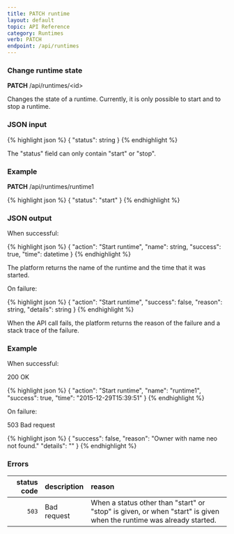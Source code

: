 ```yaml
---
title: PATCH runtime
layout: default
topic: API Reference
category: Runtimes
verb: PATCH
endpoint: /api/runtimes
---
```

<!--
   Licensed to the Apache Software Foundation (ASF) under one or more
   contributor license agreements.  See the NOTICE file distributed with
   this work for additional information regarding copyright ownership.
   The ASF licenses this file to You under the Apache License, Version 2.0
   (the "License"); you may not use this file except in compliance with
   the License.  You may obtain a copy of the License at

       http://www.apache.org/licenses/LICENSE-2.0

   Unless required by applicable law or agreed to in writing, software
   distributed under the License is distributed on an "AS IS" BASIS,
   WITHOUT WARRANTIES OR CONDITIONS OF ANY KIND, either express or implied.
   See the License for the specific language governing permissions and
   limitations under the License.
-->

### Change runtime state

<div class="alert alert-info" role="alert"><strong>PATCH</strong> /api/runtimes/&lt;id&gt;</div>

Changes the state of a runtime. Currently, it is only possible to start and to stop a runtime.

### JSON input

{% highlight json %}
{
  "status": string
}
{% endhighlight %}

The "status" field can only contain "start" or "stop".

### Example

<div class="alert alert-info" role="alert"><strong>PATCH</strong> /api/runtimes/runtime1</div>

{% highlight json %}
{
  "status": "start"
}
{% endhighlight %}

### JSON output

When successful:

{% highlight json %}
{
  "action": "Start runtime",
  "name": string,
  "success": true,
  "time": datetime
}
{% endhighlight %}

The platform returns the name of the runtime and the time that it was started.

On failure:

{% highlight json %}
{
  "action": "Start runtime",
  "success": false,
  "reason": string,
  "details": string
}
{% endhighlight %}

When the API call fails, the platform returns the reason of the failure and a stack trace of the failure. 

### Example

When successful:

<div class="alert alert-success">200 OK</div>

{% highlight json %}
{
  "action": "Start runtime",
  "name": "runtime1",
  "success": true,
  "time": "2015-12-29T15:39:51"
}
{% endhighlight %}

On failure:

<div class="alert alert-danger">503 Bad request</div>

{% highlight json %}
{
  "success": false,
  "reason": "Owner with name neo not found."
  "details": "<stacktrace>"
}
{% endhighlight %}

### Errors

status code | description | reason
---: | :--- | :---
`503` | Bad request | When a status other than "start" or "stop" is given, or when "start" is given when the runtime was already started.
